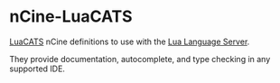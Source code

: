# nCine-LuaCATS
[LuaCATS](https://github.com/LuaCATS) nCine definitions to use with the [Lua Language Server](https://github.com/LuaLS/lua-language-server).

They provide documentation, autocomplete, and type checking in any supported IDE.
